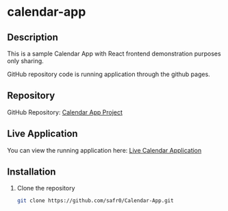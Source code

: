 # calendar-app

## Description
This is a sample Calendar App with React frontend demonstration purposes only sharing. 

GitHub repository code is running application through the github pages. 

## Repository
GitHub Repository: [Calendar App Project](https://github.com/safr0/Calendar-App)

## Live Application
You can view the running application here: [Live Calendar Application](https://safr0.github.io/Calendar-App)

## Installation
1. Clone the repository
   ```bash
   git clone https://github.com/safr0/Calendar-App.git

<!-- TODO add readme sections  -->